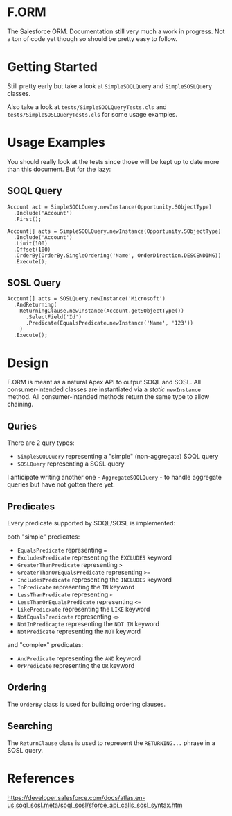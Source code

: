 # F.ORM

The Salesforce ORM. Documentation still very much a work in progress. Not a ton of code yet though so should be pretty easy to follow.

# Getting Started

Still pretty early but take a look at `SimpleSOQLQuery` and `SimpleSOSLQuery` classes.

Also take a look at `tests/SimpleSOQLQueryTests.cls` and `tests/SimpleSOSLQueryTests.cls` for some usage examples.

# Usage Examples

You should really look at the tests since those will be kept up to date more than this document. But for the lazy:

## SOQL Query

```
Account act = SimpleSOQLQuery.newInstance(Opportunity.SObjectType)
  .Include('Account')
  .First();
```

```
Account[] acts = SimpleSOQLQuery.newInstance(Opportunity.SObjectType)
  .Include('Account')
  .Limit(100)
  .Offset(100)
  .OrderBy(OrderBy.SingleOrdering('Name', OrderDirection.DESCENDING))
  .Execute();
```

## SOSL Query

```
Account[] acts = SOSLQuery.newInstance('Microsoft')
  .AndReturning(
    ReturningClause.newInstance(Account.getSObjectType())
      .SelectField('Id')
      .Predicate(EqualsPredicate.newInstance('Name', '123'))
    )
  .Execute();
```

# Design

F.ORM is meant as a natural Apex API to output SOQL and SOSL. All consumer-intended classes are instantiated via a _static_ `newInstance` method. All consumer-intended methods return the same type to allow chaining.

## Quries

There are 2 qury types:

* `SimpleSOQLQuery` representing a "simple" (non-aggregate) SOQL query
* `SOSLQuery` representing a SOSL query

I anticipate writing another one - `AggregateSOQLQuery` - to handle aggregate queries but have not gotten there yet.

## Predicates

Every predicate supported by SOQL/SOSL is implemented:

both "simple" predicates:

* `EqualsPredicate` representing `=`
* `ExcludesPredicate` representing the `EXCLUDES` keyword
* `GreaterThanPredicate` representing `>`
* `GreaterThanOrEqualsPredicate` representing `>=`
* `IncludesPredicate` representing the `INCLUDES` keyword
* `InPredicate` representing the `IN` keyword
* `LessThanPredicate` representing `<`
* `LessThanOrEqualsPredicate` representing `<=`
* `LikePredicxate` representing the `LIKE` keyword
* `NotEqualsPredicate` representing `<>`
* `NotInPredicagte` representing the `NOT IN` keyword
* `NotPredicate` representing the `NOT` keyword

and "complex" predicates:

* `AndPredicate` representing the `AND` keyword
* `OrPredicate` representing the `OR` keyword

## Ordering

The `OrderBy` class is used for building ordering clauses.

## Searching

The  `ReturnClause` class is used to represent the `RETURNING...` phrase in a SOSL query.

# References

https://developer.salesforce.com/docs/atlas.en-us.soql_sosl.meta/soql_sosl/sforce_api_calls_sosl_syntax.htm